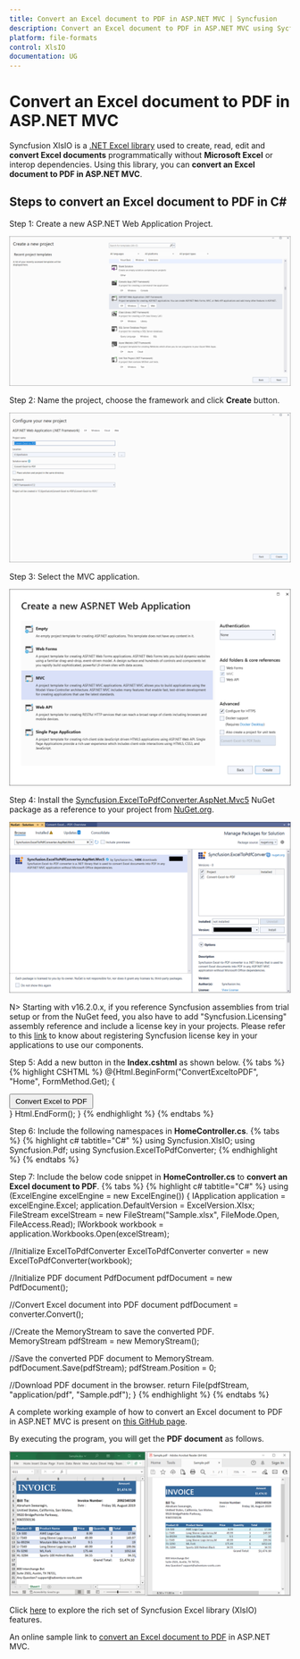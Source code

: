 ```yaml
---
title: Convert an Excel document to PDF in ASP.NET MVC | Syncfusion
description: Convert an Excel document to PDF in ASP.NET MVC using Sycfusion .NET Excel library (XlsIO) without Microsoft Excel or interop dependencies.
platform: file-formats
control: XlsIO
documentation: UG
---
```


# Convert an Excel document to PDF in ASP.NET MVC

Syncfusion XlsIO is a [.NET Excel library](https://www.syncfusion.com/document-processing/excel-framework/net/excel-library) used to create, read, edit and **convert Excel documents** programmatically without **Microsoft Excel** or interop dependencies. Using this library, you can **convert an Excel document to PDF in ASP.NET MVC**.

## Steps to convert an Excel document to PDF in C#

Step 1: Create a new ASP.NET Web Application Project.

!["Create a ASP.NET Web App project in visual studio](ASP-NET-MVC_images\ASP-NET-MVC_images_img4.png)

Step 2: Name the project, choose the framework and click **Create** button.

![Name the project and choose the framework version](ASP-NET-MVC_images\ASP-NET-MVC_images_img5.png)

Step 3: Select the MVC application.

![Select the MVC App](ASP-NET-MVC_images\ASP-NET-MVC_images_img6.png)

Step 4: Install the [Syncfusion.ExcelToPdfConverter.AspNet.Mvc5](https://www.nuget.org/packages/Syncfusion.ExcelToPdfConverter.AspNet.Mvc5) NuGet package as a reference to your project from [NuGet.org](https://www.nuget.org/).

![Install Syncfusion.ExcelToPdfConverter.AspNet.Mvc5 NuGet Package](ASP-NET-MVC_images\ASP-NET-MVC_images_img7.png)

N> Starting with v16.2.0.x, if you reference Syncfusion assemblies from trial setup or from the NuGet feed, you also have to add "Syncfusion.Licensing" assembly reference and include a license key in your projects. Please refer to this [link](https://help.syncfusion.com/common/essential-studio/licensing/overview) to know about registering Syncfusion license key in your applications to use our components. 

Step 5: Add a new button in the **Index.cshtml** as shown below.
{% tabs %}  
{% highlight CSHTML %}
@{Html.BeginForm("ConvertExceltoPDF", "Home", FormMethod.Get);
    {
        <div>
            <input type="submit" value="Convert Excel to PDF" style="width:150px;height:27px" />
        </div>
    }
    Html.EndForm();
}
{% endhighlight %}
{% endtabs %}

Step 6: Include the following namespaces in **HomeController.cs**.
{% tabs %}
{% highlight c# tabtitle="C#" %}
using Syncfusion.XlsIO;
using Syncfusion.Pdf;
using Syncfusion.ExcelToPdfConverter;
{% endhighlight %}
{% endtabs %}

Step 7: Include the below code snippet in **HomeController.cs** to **convert an Excel document to PDF**. 
{% tabs %}
{% highlight c# tabtitle="C#" %}
using (ExcelEngine excelEngine = new ExcelEngine())
{
  IApplication application = excelEngine.Excel;
  application.DefaultVersion = ExcelVersion.Xlsx;
  FileStream excelStream = new FileStream("Sample.xlsx", FileMode.Open, FileAccess.Read);
  IWorkbook workbook = application.Workbooks.Open(excelStream);

  //Initialize ExcelToPdfConverter
  ExcelToPdfConverter converter = new ExcelToPdfConverter(workbook);

  //Initialize PDF document
  PdfDocument pdfDocument = new PdfDocument();

  //Convert Excel document into PDF document
  pdfDocument = converter.Convert();

  //Create the MemoryStream to save the converted PDF.      
  MemoryStream pdfStream = new MemoryStream();

  //Save the converted PDF document to MemoryStream.
  pdfDocument.Save(pdfStream);
  pdfStream.Position = 0;

  //Download PDF document in the browser.
  return File(pdfStream, "application/pdf", "Sample.pdf");
}
{% endhighlight %}
{% endtabs %}

A complete working example of how to convert an Excel document to PDF in ASP.NET MVC is present on [this GitHub page](https://github.com/SyncfusionExamples/XlsIO-Examples/tree/master/Getting%20Started/ASP.NET%20MVC/Convert%20Excel%20to%20PDF).

By executing the program, you will get the **PDF document** as follows.

![Output File](ASP-NET-MVC_images\ASP-NET-MVC_images_img8.png)

Click [here](https://www.syncfusion.com/document-processing/excel-framework/net) to explore the rich set of Syncfusion Excel library (XlsIO) features.

An online sample link to [convert an Excel document to PDF](https://ej2.syncfusion.com/aspnetmvc/Excel/ExcelToPDF#/material3) in ASP.NET MVC.
